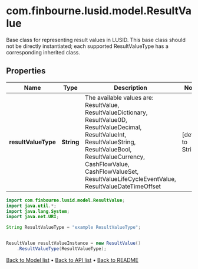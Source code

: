 # com.finbourne.lusid.model.ResultValue
Base class for representing result values in LUSID.  This base class should not be directly instantiated; each supported ResultValueType has a corresponding inherited class.

## Properties

Name | Type | Description | Notes
------------ | ------------- | ------------- | -------------
**resultValueType** | **String** | The available values are: ResultValue, ResultValueDictionary, ResultValue0D, ResultValueDecimal, ResultValueInt, ResultValueString, ResultValueBool, ResultValueCurrency, CashFlowValue, CashFlowValueSet, ResultValueLifeCycleEventValue, ResultValueDateTimeOffset | [default to String]

```java
import com.finbourne.lusid.model.ResultValue;
import java.util.*;
import java.lang.System;
import java.net.URI;

String ResultValueType = "example ResultValueType";


ResultValue resultValueInstance = new ResultValue()
    .ResultValueType(ResultValueType);
```


[Back to Model list](../README.md#documentation-for-models) &#8226; [Back to API list](../README.md#documentation-for-api-endpoints) &#8226; [Back to README](../README.md)
